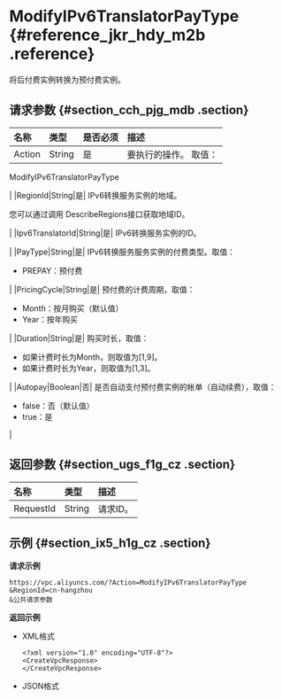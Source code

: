 # ModifyIPv6TranslatorPayType {#reference_jkr_hdy_m2b .reference}

将后付费实例转换为预付费实例。

## 请求参数 {#section_cch_pjg_mdb .section}

|名称|类型|是否必须|描述|
|:-|:-|:---|:-|
|Action|String|是| 要执行的操作。 取值：

 ModifyIPv6TranslatorPayType

 |
|RegionId|String|是| IPv6转换服务实例的地域。

 您可以通过调用 DescribeRegions接口获取地域ID。

 |
|Ipv6TranslatorId|String|是| IPv6转换服务实例的ID。

 |
|PayType|String|是| IPv6转换服务服务实例的付费类型。取值：

 -   PREPAY：预付费

 |
|PricingCycle|String|是| 预付费的计费周期，取值：

 -   Month：按月购买（默认值）
-   Year：按年购买

 |
|Duration|String|是| 购买时长，取值：

 -   如果计费时长为Month，则取值为\[1,9\]。
-   如果计费时长为Year，则取值为\[1,3\]。

 |
|Autopay|Boolean|否| 是否自动支付预付费实例的帐单（自动续费），取值：

 -   false：否（默认值）
-   true：是

 |

## 返回参数 {#section_ugs_f1g_cz .section}

|名称|类型|描述|
|:-|:-|:-|
|RequestId|String|请求ID。|

## 示例 {#section_ix5_h1g_cz .section}

**请求示例**

``` {#createVPCpub}
https://vpc.aliyuncs.com/?Action=ModifyIPv6TranslatorPayType 
&RegionId=cn-hangzhou
&公共请求参数
```

**返回示例**

-   XML格式

    ```
    <?xml version="1.0" encoding="UTF-8"?>
    <CreateVpcResponse>
    </CreateVpcResponse>
    ```

-   JSON格式

    ```
    
    
    ```


